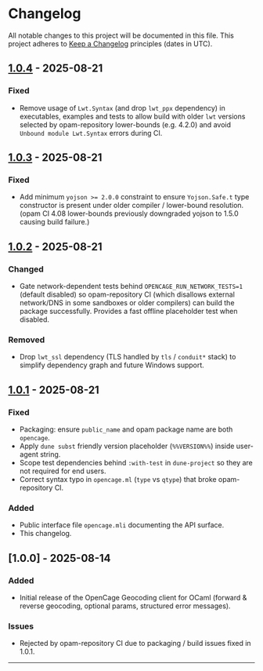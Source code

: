 # Changelog

All notable changes to this project will be documented in this file. This project adheres to [Keep a Changelog](https://keepachangelog.com/en/1.0.0/) principles (dates in UTC).

## [1.0.4] - 2025-08-21
### Fixed
- Remove usage of `Lwt.Syntax` (and drop `lwt_ppx` dependency) in executables, examples and tests to allow build with older `lwt` versions selected by opam-repository lower-bounds (e.g. 4.2.0) and avoid `Unbound module Lwt.Syntax` errors during CI.


## [1.0.3] - 2025-08-21
### Fixed
- Add minimum `yojson >= 2.0.0` constraint to ensure `Yojson.Safe.t` type constructor is present under older compiler / lower-bound resolution. (opam CI 4.08 lower-bounds previously downgraded yojson to 1.5.0 causing build failure.)

## [1.0.2] - 2025-08-21
### Changed
- Gate network-dependent tests behind `OPENCAGE_RUN_NETWORK_TESTS=1` (default disabled) so opam-repository CI (which disallows external network/DNS in some sandboxes or older compilers) can build the package successfully. Provides a fast offline placeholder test when disabled.

### Removed
- Drop `lwt_ssl` dependency (TLS handled by `tls` / `conduit*` stack) to simplify dependency graph and future Windows support.

## [1.0.1] - 2025-08-21

### Fixed
- Packaging: ensure `public_name` and opam package name are both `opencage`.
- Apply `dune subst` friendly version placeholder (`%%VERSION%%`) inside user-agent string.
- Scope test dependencies behind `:with-test` in `dune-project` so they are not required for end users.
- Correct syntax typo in `opencage.ml` (`type` vs `qtype`) that broke opam-repository CI.

### Added
- Public interface file `opencage.mli` documenting the API surface.
- This changelog.

## [1.0.0] - 2025-08-14
### Added
- Initial release of the OpenCage Geocoding client for OCaml (forward & reverse geocoding, optional params, structured error messages).

### Issues
- Rejected by opam-repository CI due to packaging / build issues fixed in 1.0.1.

---

[1.0.2]: https://github.com/geonot/opencage-ocaml/compare/1.0.1...1.0.2
[1.0.3]: https://github.com/geonot/opencage-ocaml/compare/1.0.2...1.0.3
[1.0.4]: https://github.com/geonot/opencage-ocaml/compare/1.0.3...1.0.4
[1.0.1]: https://github.com/geonot/opencage-ocaml/compare/1.0.0...1.0.1
